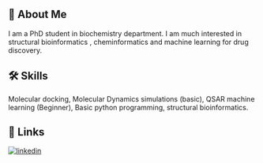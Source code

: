 
## 🚀 About Me
I am a PhD student in biochemistry department. I am much interested in structural bioinformatics , cheminformatics and machine learning for drug discovery.


## 🛠 Skills
Molecular docking, Molecular Dynamics simulations (basic), QSAR machine learning (Beginner), Basic python programming, structural bioinformatics. 


## 🔗 Links
[![linkedin](https://img.shields.io/badge/linkedin-0A66C2?style=for-the-badge&logo=linkedin&logoColor=white)](https://www.linkedin.com/in/sherif-elsabbagh-27220014b/)

